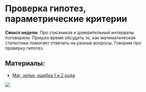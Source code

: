 Проверка гипотез, параметрические критерии
=====

__Смысл недели:__  Про союзников и доверительный интервалы поговорили. Пришло время обсудить то, как математическая статистика помогает отвечать на разные вопросы. Говорим про проверку гипотез.


## Материалы:

* [Маг, зелья, ошибка 1 и 2 рода](https://sobopedia.azurewebsites.net/Exercises/Details?id=113)


![](https://raw.githubusercontent.com/FUlyankin/matstat_coursera/main/week01_intro/logo.png)
